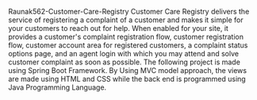 Raunak562-Customer-Care-Registry
Customer Care Registry delivers the service of registering a complaint of a customer and makes it simple for your customers to reach out for help. When enabled for your site, it provides a customer's complaint registration flow, customer registration flow, customer account area for registered customers, a complaint status options page, and an agent login with which you may attend and solve customer complaint as soon as possible. The following project is made using Spring Boot Framework. By Using MVC model approach, the views are made using HTML and CSS while the back end is programmed using Java Programming Language.
